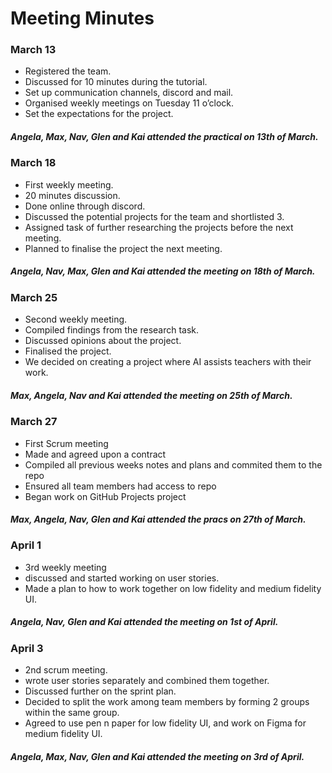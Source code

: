# Meeting Minutes

### March 13
- Registered the team.
- Discussed for 10 minutes during the tutorial.
- Set up communication channels, discord and mail.
- Organised weekly meetings on Tuesday 11 o’clock.
- Set the expectations for the project.
##### Angela, Max, Nav, Glen and Kai attended the practical on 13th of March.

### March 18
- First weekly meeting.
- 20 minutes discussion.
- Done online through discord.
- Discussed the potential projects for the team and shortlisted 3.
- Assigned task of further researching the projects before the next meeting.
- Planned to finalise the project the next meeting.
##### Angela, Nav, Max, Glen and Kai attended the meeting on 18th of March.
### March 25
- Second weekly meeting.
- Compiled findings from the research task.
- Discussed opinions about the project.
- Finalised the project.
- We decided on creating a project where AI assists teachers with their work.
##### Max, Angela, Nav and Kai attended the meeting on 25th of March.
### March 27
- First Scrum meeting
- Made and agreed upon a contract
- Compiled all previous weeks notes and plans and commited them to the repo
- Ensured all team members had access to repo
- Began work on GitHub Projects project
##### Max, Angela, Nav, Glen and Kai attended the pracs on 27th of March.

### April 1     
- 3rd weekly meeting
- discussed and started working on user stories.
- Made a plan to how to work together on low fidelity and medium fidelity UI.
##### Angela, Nav, Glen and Kai attended the meeting on 1st of April.

### April 3
- 2nd scrum meeting.
- wrote user stories separately and combined them together.
- Discussed further on the sprint plan.
- Decided to split the work among team members by forming 2 groups within the same group.
- Agreed to use pen n paper for low fidelity UI, and work on Figma for medium fidelity UI.
##### Angela, Max, Nav, Glen and Kai attended the meeting on 3rd of April.
  
